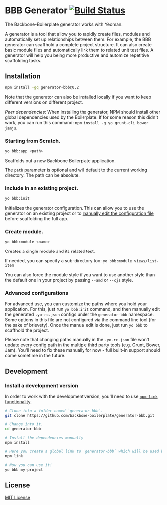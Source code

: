 BBB Generator [![Build Status](https://secure.travis-ci.org/backbone-boilerplate/generator-bbb.png?branch=master)](https://travis-ci.org/backbone-boilerplate/generator-bbb)
====================================================================

The Backbone-Boilerplate generator works with Yeoman.

A generator is a tool that allow you to rapidly create files, modules and
automatically set up relationships between them. For example, the BBB generator
can scaffhold a complete project structure. It can also create basic module
files and automatically link them to related unit test files. A generator will
help you being more productive and automize repetitive scaffolding tasks.


## Installation ##

```bash
npm install -gq generator-bbb@0.2
```

Note that the generator can also be installed locally if you want to keep
different versions on different project.

_Peer dependencies_: When installing the generator, NPM should install other
global dependencies used by the Boilerplate. If for some reason this didn't
work, you can run this command: `npm install -g yo grunt-cli bower jamjs`.

### Starting from Scratch. ###

``` bash
yo bbb:app <path>
```

Scaffolds out a new Backbone Boilerplate application.

The `path` parameter is optional and will default to the current working
directory. The path can be absolute.

### Include in an existing project. ###

``` bash
yo bbb:init
```

Initializes the generator configuration. This can allow you to use the
generator on an existing project or to [manually edit the configuration
file](#advanced-configuration) before scaffolding the full app.

### Create module. ###

``` bash
yo bbb:module <name>
```

Creates a single module and its related test.

If needed, you can specify a sub-directory too: `yo bbb:module views/list-item`

You can also force the module style if you want to use another style than the
default one in your project by passing `--amd` or `--cjs` style.

### Advanced configurations ###

For advanced use, you can customize the paths where you hold your application.
For this, just run `yo bbb:init` command, and then manually edit the generated
`.yo-rc.json` configs under the `generator-bbb` namespace.  Some options in this
file are not configured via the command line tool (for the sake of brievety).
Once the manual edit is done, just run `yo bbb` to scaffhold the project.

Please note that changing paths manually in the `.yo-rc.json` file won't
update every config path in the multiple third party tools (e.g. Grunt, Bower,
Jam). You'll need to fix these manually for now - full built-in support should
come sometime in the future.

## Development ##

### Install a development version ##

In order to work with the development version, you'll need to use [`npm-link`
functionality](https://npmjs.org/doc/link.html).

``` bash
# Clone into a folder named `generator-bbb`.
git clone https://github.com/backbone-boilerplate/generator-bbb.git

# Change into it.
cd generator-bbb

# Install the dependencies manually.
npm install

# Here you create a global link to `generator-bbb` which will be used by NPM.
npm link

# Now you can use it!
yo bbb my-project
```

License
------------------------------

[MIT License](http://en.wikipedia.org/wiki/MIT_License)
